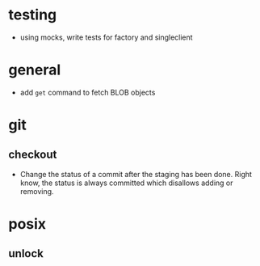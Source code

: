 # testing
  * using mocks, write tests for factory and singleclient

# general

  * add `get` command to fetch BLOB objects

# git

## checkout

  * Change the status of a commit after the staging has been done. 
  Right know, the status is always committed which disallows adding or 
  removing.

# posix

## unlock
